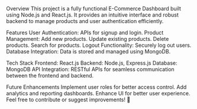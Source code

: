 Overview
This project is a fully functional E-Commerce Dashboard built using Node.js and React.js. It provides an intuitive interface and robust backend to manage products and user authentication efficiently.

Features
User Authentication: APIs for signup and login.
Product Management:
Add new products.
Update existing products.
Delete products.
Search for products.
Logout Functionality: Securely log out users.
Database Integration: Data is stored and managed using MongoDB.

Tech Stack
Frontend: React.js
Backend: Node.js, Express.js
Database: MongoDB
API Integration: RESTful APIs for seamless communication between the frontend and backend.

Future Enhancements
Implement user roles for better access control.
Add analytics and reporting dashboards.
Enhance UI for better user experience.
Feel free to contribute or suggest improvements! 🎉

